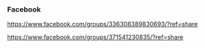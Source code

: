 ### Facebook
https://www.facebook.com/groups/336308389830693/?ref=share

https://www.facebook.com/groups/371541230835/?ref=share